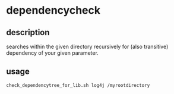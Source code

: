 # dependencycheck 
## description
searches within the given directory recursively for (also transitive) dependency of your given parameter.

## usage

```
check_dependencytree_for_lib.sh log4j /myrootdirectory
```